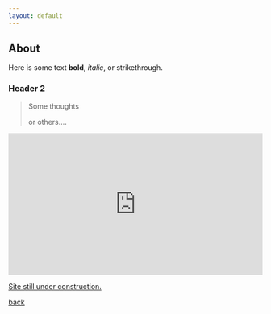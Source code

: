 ```yaml
---
layout: default
---
```


## About

Here is some text **bold**, _italic_, or ~~strikethrough~~.

### Header 2

> Some thoughts
>
> or others....


<div style="width:100%;height:0;padding-bottom:56%;position:relative;"><iframe src="https://giphy.com/embed/DNpWCDNx03IXlETSac" width="100%" height="100%" style="position:absolute" frameBorder="0" ></iframe></div><p><a href="https://giphy.com/gifs/mailchimp-dance-teamwork-conga-line-DNpWCDNx03IXlETSac">Site still under construction.</a></p>





<!--- THIS FOR SITE NAVIGATION! -->
[back](./)
